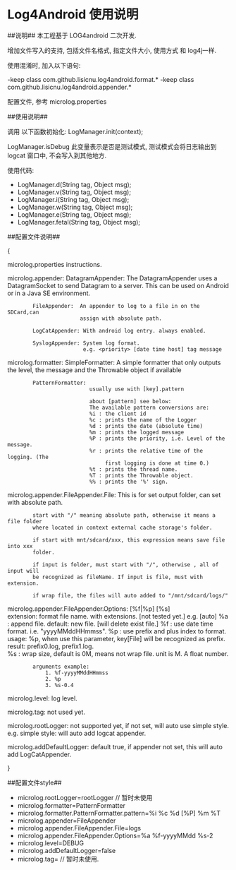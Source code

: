 Log4Android 使用说明
===========

##说明##
 本工程基于 LOG4android 二次开发.

增加文件写入的支持, 包括文件名格式, 指定文件大小,  使用方式 和 log4j一样.


使用混淆时, 加入以下语句:

-keep class com.github.lisicnu.log4android.format.*
-keep class com.github.lisicnu.log4android.appender.*

配置文件, 参考 microlog.properties


##使用说明##

调用 以下函数初始化:
LogManager.init(context);

LogManager.isDebug 此变量表示是否是测试模式, 测试模式会将日志输出到logcat 窗口中, 不会写入到其他地方.


使用代码:
* LogManager.d(String tag, Object msg);
* LogManager.v(String tag, Object msg);
* LogManager.i(String tag, Object msg);
* LogManager.w(String tag, Object msg);
* LogManager.e(String tag, Object msg);
* LogManager.fetal(String tag, Object msg);


##配置文件说明##

{

 microlog.properties instructions.

 microlog.appender: 
			DatagramAppender: The DatagramAppender uses a DatagramSocket  to 
							  send Datagram to a server. This can be used on 
							  Android or in a Java SE environment.

			FileAppender:  An appender to log to a file in on the SDCard,can
						   assign with absolute path.
							
			LogCatAppender: With android log entry. always enabled.

			SyslogAppender: System log format.
							e.g. <priority> [date time host] tag message



 microlog.formatter:
			SimpleFormatter: A simple formatter that only outputs the level, 
							 the message and the Throwable object if available

			PatternFormatter: 
							  usually use with [key].pattern

							  about [pattern] see below:
  							  The available pattern conversions are:
							  %i : the client id
							  %c : prints the name of the Logger
							  %d : prints the date (absolute time)
							  %m : prints the logged message
							  %P : prints the priority, i.e. Level of the message.
							  %r : prints the relative time of the logging. (The 
  							  	   first logging is done at time 0.)
							  %t : prints the thread name.
							  %T : prints the Throwable object.
							  %% : prints the '%' sign.

 microlog.appender.FileAppender.File:
			This is for set output folder, can set with absolute path.

			start with "/" meaning absolute path, otherwise it means a file folder 
			where located in context external cache storage's folder.

			if start with mnt/sdcard/xxx, this expression means save file into xxx
			folder.
			
			if input is folder, must start with "/", otherwise , all of input will
  			be recognized as fileName. If input is file, must with extension.
		
			if wrap file, the files will auto added to "/mnt/sdcard/logs/"

 microlog.appender.FileAppender.Options: [%f|%p] [%s]			
			extension: format file name. with extensions. [not tested yet.]
			e.g. [auto]
				%a : append file.  default: new file. [will delete exist file.]
				%f : use date time format.  i.e. "yyyyMMddHHmmss".
				%p : use prefix and plus index to format.
					 usage: %p, when use this  parameter, key[File] will be 
  							recognized as prefix.
					 result: prefix0.log, prefix1.log.							
				%s : wrap size, default is 0M, means not wrap file. unit is M.
					 A float number.

			arguments example: 
				1. %f-yyyyMMddHHmmss
				2. %p
				3. %s-0.4
 
 microlog.level:
			log level.

 microlog.tag: 
			not used yet.

 microlog.rootLogger:
                   not supported yet, if not set, will auto use simple style.
					e.g. simple style: will auto add logcat appender.

 microlog.addDefaultLogger:
                   default true, if appender not set, this will auto add LogCatAppender.

}

##配置文件style##

* microlog.rootLogger=rootLogger // 暂时未使用
* microlog.formatter=PatternFormatter
* microlog.formatter.PatternFormatter.pattern=%i %c %d [%P] %m %T
* microlog.appender=FileAppender
* microlog.appender.FileAppender.File=logs
* microlog.appender.FileAppender.Options=%a %f-yyyyMMdd %s-2
* microlog.level=DEBUG
* microlog.addDefaultLogger=false
* microlog.tag= // 暂时未使用.




